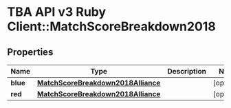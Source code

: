 # TBA API v3 Ruby Client::MatchScoreBreakdown2018

## Properties
Name | Type | Description | Notes
------------ | ------------- | ------------- | -------------
**blue** | [**MatchScoreBreakdown2018Alliance**](MatchScoreBreakdown2018Alliance.md) |  | [optional] 
**red** | [**MatchScoreBreakdown2018Alliance**](MatchScoreBreakdown2018Alliance.md) |  | [optional] 


